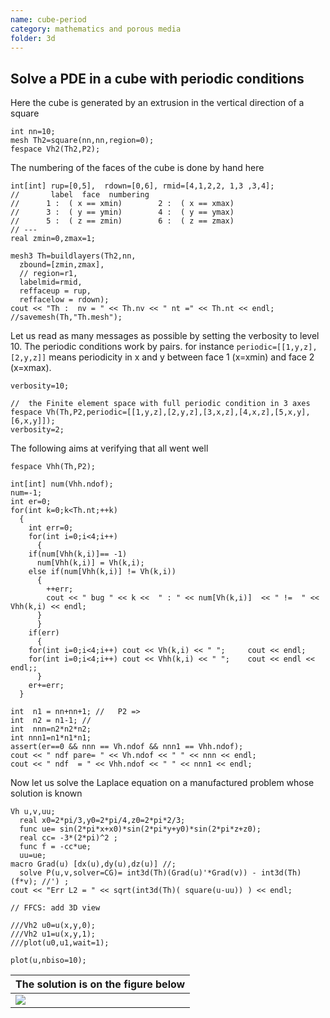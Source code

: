 ```yaml
---
name: cube-period
category: mathematics and porous media
folder: 3d
---
```


## Solve a PDE in a cube with periodic conditions

Here the cube is generated by an extrusion in the vertical direction of a square

~~~freefem
int nn=10;
mesh Th2=square(nn,nn,region=0);
fespace Vh2(Th2,P2);
~~~
The numbering of the faces of the cube is done by hand here
~~~freefem
int[int] rup=[0,5],  rdown=[0,6], rmid=[4,1,2,2, 1,3 ,3,4];
//       label  face  numbering
//      1 :  ( x == xmin)        2 :  ( x == xmax) 
//      3 :  ( y == ymin)        4 :  ( y == ymax) 
//      5 :  ( z == zmin)        6 :  ( z == zmax) 
// ---
real zmin=0,zmax=1;

mesh3 Th=buildlayers(Th2,nn,
  zbound=[zmin,zmax],
  // region=r1, 
  labelmid=rmid, 
  reffaceup = rup,
  reffacelow = rdown);
cout << "Th :  nv = " << Th.nv << " nt =" << Th.nt << endl;
//savemesh(Th,"Th.mesh");
~~~
Let us read as many messages as possible  by setting the verbosity to level 10.  The periodic conditions work by pairs. for instance $\texttt{periodic=[[1,y,z],[2,y,z]]}$ means periodicity in x and y between face 1 (x=xmin) and face 2 (x=xmax).
~~~freefem
verbosity=10;

//  the Finite element space with full periodic condition in 3 axes
fespace Vh(Th,P2,periodic=[[1,y,z],[2,y,z],[3,x,z],[4,x,z],[5,x,y],[6,x,y]]);
verbosity=2;
~~~
The following aims at verifying that all went well
~~~freefem
fespace Vhh(Th,P2);

int[int] num(Vhh.ndof);
num=-1;
int er=0;
for(int k=0;k<Th.nt;++k)
  {
    int err=0;
    for(int i=0;i<4;i++) 
      {
	if(num[Vhh(k,i)]== -1)
	  num[Vhh(k,i)] = Vh(k,i);
	else if(num[Vhh(k,i)] != Vh(k,i))
	  {
	    ++err;
	    cout << " bug " << k <<  " : " << num[Vh(k,i)]  << " !=  " << Vhh(k,i) << endl; 
	  }
      }
    if(err)
      {
	for(int i=0;i<4;i++) cout << Vh(k,i) << " ";     cout << endl;
	for(int i=0;i<4;i++) cout << Vhh(k,i) << " ";    cout << endl << endl;;
      }
    er+=err;
  }

int  n1 = nn+nn+1; //   P2 =>  
int  n2 = n1-1; //
int  nnn=n2*n2*n2;
int nnn1=n1*n1*n1;
assert(er==0 && nnn == Vh.ndof && nnn1 == Vhh.ndof);
cout << " ndf pare= " << Vh.ndof << " " << nnn << endl;
cout << " ndf  = " << Vhh.ndof << " " << nnn1 << endl;
~~~
Now let us solve the Laplace equation  on a manufactured problem whose solution is known
~~~freefem
Vh u,v,uu;
  real x0=2*pi/3,y0=2*pi/4,z0=2*pi*2/3;
  func ue= sin(2*pi*x+x0)*sin(2*pi*y+y0)*sin(2*pi*z+z0);
  real cc= -3*(2*pi)^2 ;
  func f = -cc*ue;
  uu=ue;
macro Grad(u) [dx(u),dy(u),dz(u)] //;
  solve P(u,v,solver=CG)= int3d(Th)(Grad(u)'*Grad(v)) - int3d(Th)(f*v); //') ;
cout << "Err L2 = " << sqrt(int3d(Th)( square(u-uu)) ) << endl;

// FFCS: add 3D view

///Vh2 u0=u(x,y,0);
///Vh2 u1=u(x,y,1);
///plot(u0,u1,wait=1);

plot(u,nbiso=10);
~~~

| The solution is on the figure below |
|------------------------|
|![][_periodic]          |

[_periodic]: https://raw.githubusercontent.com/phtournier/ffmdtest/refs/heads/main/figures/3d/cube-period/periodic.png

